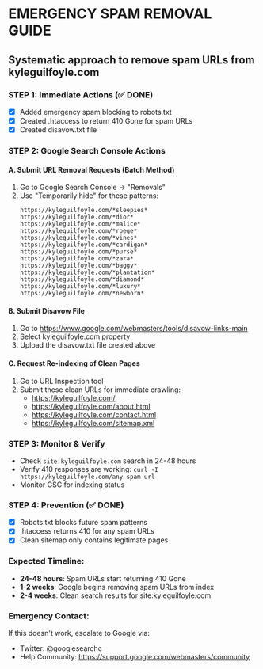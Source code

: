 # EMERGENCY SPAM REMOVAL GUIDE
## Systematic approach to remove spam URLs from kyleguilfoyle.com

### STEP 1: Immediate Actions (✅ DONE)
- [x] Added emergency spam blocking to robots.txt  
- [x] Created .htaccess to return 410 Gone for spam URLs
- [x] Created disavow.txt file

### STEP 2: Google Search Console Actions

#### A. Submit URL Removal Requests (Batch Method)
1. Go to Google Search Console → "Removals" 
2. Use "Temporarily hide" for these patterns:
   ```
   https://kyleguilfoyle.com/*sleepies*
   https://kyleguilfoyle.com/*dior*
   https://kyleguilfoyle.com/*malice*
   https://kyleguilfoyle.com/*roege*
   https://kyleguilfoyle.com/*vines*
   https://kyleguilfoyle.com/*cardigan*
   https://kyleguilfoyle.com/*purse*
   https://kyleguilfoyle.com/*zara*
   https://kyleguilfoyle.com/*baggy*
   https://kyleguilfoyle.com/*plantation*
   https://kyleguilfoyle.com/*diamond*
   https://kyleguilfoyle.com/*luxury*
   https://kyleguilfoyle.com/*newborn*
   ```

#### B. Submit Disavow File
1. Go to https://www.google.com/webmasters/tools/disavow-links-main
2. Select kyleguilfoyle.com property
3. Upload the disavow.txt file created above

#### C. Request Re-indexing of Clean Pages
1. Go to URL Inspection tool
2. Submit these clean URLs for immediate crawling:
   - https://kyleguilfoyle.com/
   - https://kyleguilfoyle.com/about.html
   - https://kyleguilfoyle.com/contact.html
   - https://kyleguilfoyle.com/sitemap.xml

### STEP 3: Monitor & Verify
- Check `site:kyleguilfoyle.com` search in 24-48 hours
- Verify 410 responses are working: `curl -I https://kyleguilfoyle.com/any-spam-url`
- Monitor GSC for indexing status

### STEP 4: Prevention (✅ DONE)
- [x] Robots.txt blocks future spam patterns
- [x] .htaccess returns 410 for any spam URLs
- [x] Clean sitemap only contains legitimate pages

### Expected Timeline:
- **24-48 hours**: Spam URLs start returning 410 Gone
- **1-2 weeks**: Google begins removing spam URLs from index  
- **2-4 weeks**: Clean search results for site:kyleguilfoyle.com

### Emergency Contact:
If this doesn't work, escalate to Google via:
- Twitter: @googlesearchc
- Help Community: https://support.google.com/webmasters/community 